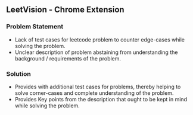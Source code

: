 ## LeetVision - Chrome Extension

### Problem Statement
- Lack of test cases for leetcode problem to counter edge-cases while solving the problem.
- Unclear description of problem abstaining from understanding the background / requirements of the problem.

### Solution
- Provides with additional test cases for problems, thereby helping to solve corner-cases and complete understanding of the problem.
- Provides Key points from the description that ought to be kept in mind while solving the problem.
